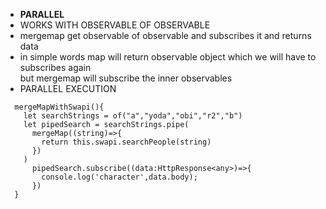 - **PARALLEL**
- WORKS WITH OBSERVABLE OF OBSERVABLE
- mergemap get observable of observable and subscribes it and returns data  
- in simple words map will return observable object which we will have to subscribes again  
	but mergemap will subscribe the inner observables
- PARALLEL EXECUTION


```
  mergeMapWithSwapi(){
    let searchStrings = of("a","yoda","obi","r2","b")
    let pipedSearch = searchStrings.pipe(
      mergeMap((string)=>{
        return this.swapi.searchPeople(string)
      })
    )
      pipedSearch.subscribe((data:HttpResponse<any>)=>{
        console.log('character',data.body);
      })
  }
```
